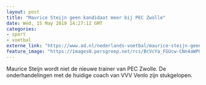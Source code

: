 ```yaml
---
layout: post
title: "Maurice Steijn geen kandidaat meer bij PEC Zwolle"
date: Wed, 15 May 2019 14:27:12 GMT
categories: 
- sport 
- voetbal 
externe_link: "https://www.ad.nl/nederlands-voetbal/maurice-steijn-geen-kandidaat-meer-bij-pec-zwolle~aa4c62f3/"
feature_image: "https://images0.persgroep.net/rcs/BcVcYa_FGUcw-CNn4aWP0Zxl4qY/diocontent/148091573/_fitwidth/400/?appId=21791a8992982cd8da851550a453bd7f&quality=0.7"
---
```


Maurice Steijn wordt niet de nieuwe trainer van PEC Zwolle. De onderhandelingen met de huidige coach van VVV Venlo zijn stukgelopen.
